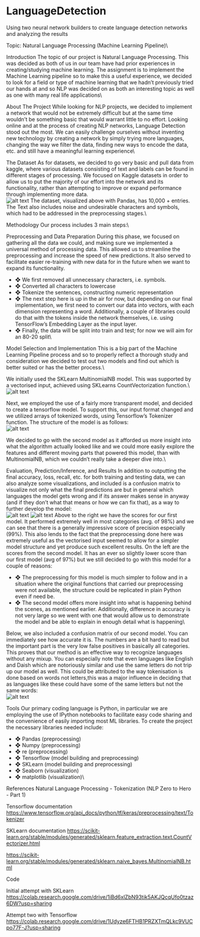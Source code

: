 # LanguageDetection
Using two neural network builders to create language detection networks and analyzing the results

Topic: Natural Language Processing (Machine Learning Pipeline)\



Introduction
The topic of our project is Natural Language Processing. This was decided as both of us in our team have had prior experiences in creating/studying machine learning. The assignment is to implement the Machine Learning pipeline so to make this a useful experience, we decided to look for a field or type of machine learning that we hadn’t previously tried our hands at and so NLP was decided on as both an interesting topic as well as one with many real life applications\



About The Project
While looking for NLP projects, we decided to implement a network that would not be extremely difficult but at the same time wouldn’t be something basic that would warrant little to no effort. Looking online and at the process of creating NLP networks, Language Detection stood out the most. We can easily challenge ourselves without inventing new technology by creating a network by simply trying more languages, changing the way we filter the data, finding new ways to encode the data, etc. and still have a meaningful learning experience\



The Dataset
As for datasets, we decided to go very basic and pull data from kaggle, where various datasets consisting of text and labels can be found in different stages of processing. We focused on Kaggle datasets in order to allow us to put the majority of our effort into the network and its functionality, rather than attempting to improve or expand performance  through implementing more data.\
![alt text](https://github.com/AmehFelix/LanguageDetection/blob/main/png/Picture1.png?raw=true) 
The dataset, visualized above with Pandas, has 10,000 + entries. The Text also includes noise and undesirable characters and symbols, which had to be addressed in the preprocessing stages.\



Methodology 
Our process includes 3 main steps:\

Preprocessing and Data Preparation
During this phase, we focused on gathering all the data we could, and making sure we implemented a universal method of processing data. This allowed us to streamline the preprocessing and increase the speed of new predictions. It also served to facilitate easier re-training with new data for in the future when we want to expand its functionality.
* ❖	We first removed all unnecessary characters, i.e. symbols. 
* ❖	Converted all characters to lowercase
* ❖	Tokenize the sentences, constructing numeric representation
* ❖	The next step here is up in the air for now, but depending on our final implementation, we first need to convert our data into vectors, with each dimension representing a word. Additionally, a couple of libraries could do that with the tokens inside the network themselves, i.e. using TensorFlow’s Embedding Layer as the input layer.
* ❖	Finally, the data will be split into train and test; for now we will aim for an 80-20 split\

Model Selection and Implementation
This is a big part of the Machine Learning Pipeline process and so to properly reflect a thorough study and consideration we decided to test out two models and find out which is better suited or has the better process.\ 

We initially used the SKLearn MultinomialNB model. This was supported by a vectorised input, achieved using SKLearns CountVectorization function.\ 
![alt text](https://github.com/AmehFelix/LanguageDetection/blob/main/png/Picture2.png?raw=true) 

Next, we employed the use of a fairly more transparent model, and decided to create a tensorflow model. To support this, our input format changed and we utilized arrays of tokenized words, using Tensorflow’s Tokenizer function. The structure of the model is as follows:\
![alt text](https://github.com/AmehFelix/LanguageDetection/blob/main/png/Picture3.png?raw=true) 

We decided to go with the second model as it afforded us more insight into what the algorithm actually looked like and we could more easily explore the features and different moving parts that powered this model, than with MultinomialNB, which we couldn’t really take a deeper dive into.\


Evaluation, Prediction/Inference, and Results
In addition to outputting the final accuracy, loss, recall, etc. for both training and testing data, we can also analyze some visualizations, and included is a confusion matrix to visualize not only what the final predictions are but in general which languages the model gets wrong and if its answer makes sense in anyway (and if they don’t what that means or how we can fix that), as a way to further develop the model:\
![alt text](https://github.com/AmehFelix/LanguageDetection/blob/main/png/Picture4.png) 
![alt text](https://github.com/AmehFelix/LanguageDetection/blob/main/png/Picture5.png) 
Above to the right we have the scores for our first model. It performed extremely well in most categories (avg. of 98%) and we can see that there is a generally impressive score of precision especially (99%). This also lends to the fact that the preprocessing done here was extremely useful as the vectorised input seemed to allow for a simpler model structure and yet produce such excellent results. On the left are the scores from the second model. It has an ever so slightly lower score than our first model (avg of 97%) but we still decided to go with this model for a couple of reasons:
* ❖	The preprocessing for this model is much simpler to follow and in a situation where the original functions that carried our preprocessing were not available, the structure could be replicated in plain Python even if need be.
* ❖	The second model offers more insight into what is happening behind the scenes, as mentioned earlier. Additionally, difference in accuracy is not very large so we went with one that would allow us to demonstrate the model and be able to explain in enough detail what is happening\

Below, we also included a confusion matrix of our second model. You can immediately see how accurate it is. The numbers are a bit hard to read but the important part is the very low false positives in basically all categories. This proves that our method is an effective way to recognize languages without any mixup. You can especially note that even languages like English and Daish which are notoriously similar and use the same letters do not trip up our model as well. This could be attributed to the way tokenisation is done based on words not letters,this was a major influence in deciding that as languages like these could have some of the same letters but not the same words:\
 ![alt text](https://github.com/AmehFelix/LanguageDetection/blob/main/png/Picture6.png?raw=true) 



Tools
Our primary coding language is Python, in particular we are employing the use of IPython notebooks to facilitate easy code sharing and the convenience of easily importing most ML libraries. To create the project the necessary libraries needed include:
* ❖	Pandas (preprocessing)
* ❖	Numpy (preprocessing)
* ❖	re (preprocessing)
* ❖	Tensorflow (model building and preprocessing)
* ❖	SKLearn (model building and preprocessing)
* ❖	Seaborn (visualization)
* ❖	matplotlib (visualization)\


References
Natural Language Processing - Tokenization (NLP Zero to Hero - Part 1)

Tensorflow documentation
https://www.tensorflow.org/api_docs/python/tf/keras/preprocessing/text/Tokenizer

SKLearn documentation
https://scikit-learn.org/stable/modules/generated/sklearn.feature_extraction.text.CountVectorizer.html

https://scikit-learn.org/stable/modules/generated/sklearn.naive_bayes.MultinomialNB.html


Code

Initial attempt with SKLearn
https://colab.research.google.com/drive/1iBd6xlZbN93tik5AKJQcqUfo0tzaz6DW?usp=sharing

Attempt two with Tensorflow
https://colab.research.google.com/drive/1Udyze6FTHB1PRZXTmQLkc9VUCpo77F-J?usp=sharing
